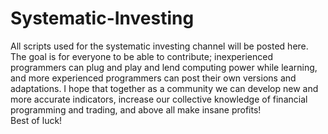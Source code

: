 # Systematic-Investing
All scripts used for the systematic investing channel will be posted here.  The goal is for everyone to be able to contribute; inexperienced programmers can plug and play and lend computing power while learning, and more experienced programmers can post their own versions and adaptations.  I hope that together as a community we can develop new and more accurate indicators, increase our collective knowledge of financial programming and trading, and above all make insane profits!  
Best of luck!
